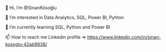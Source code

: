 👋 Hi, I’m @SinanKösoğlu

👀 I’m interested in Data Analytics, SQL, Power BI, Pyhton 

🌱 I’m currently learning SQL, Python and Power BI 

📫 How to reach me Linkedin profile => https://www.linkedin.com/in/sinan-kosoglu-42ab9838/
